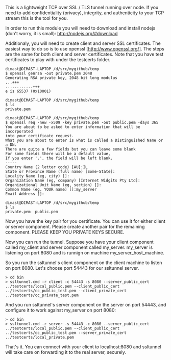 This is a lightweight TCP over SSL / TLS tunnel running over node. If you need to add confidentiality (privacy), integrity, and authenticity to your TCP stream this is the tool for you.

In order to run this module you will need to download and install nodejs (don't worry, it is small): http://nodejs.org/#download

Additionaly, you will need to create client and server SSL certificates. The easiest way to do so is to use openssl [http://www.openssl.org/]. The steps are the same for both client and server certificates. Note that you have test certificates to play with under the testcerts folder. 


	dimast@DIMAST-LAPTOP /d/src/mygithub/temp
	$ openssl genrsa -out private.pem 2048
	Generating RSA private key, 2048 bit long modulus
	...+++
	............+++
	e is 65537 (0x10001)

	dimast@DIMAST-LAPTOP /d/src/mygithub/temp
	$ ls
	private.pem

	dimast@DIMAST-LAPTOP /d/src/mygithub/temp
	$ openssl req -new -x509 -key private.pem -out public.pem -days 365
	You are about to be asked to enter information that will be incorporated
	into your certificate request.
	What you are about to enter is what is called a Distinguished Name or a DN.
	There are quite a few fields but you can leave some blank
	For some fields there will be a default value,
	If you enter '.', the field will be left blank.
	-----
	Country Name (2 letter code) [AU]:IL
	State or Province Name (full name) [Some-State]:
	Locality Name (eg, city) []:
	Organization Name (eg, company) [Internet Widgits Pty Ltd]:
	Organizational Unit Name (eg, section) []:
	Common Name (eg, YOUR name) []:my_server
	Email Address []:

	dimast@DIMAST-LAPTOP /d/src/mygithub/temp
	$ ls
	private.pem  public.pem


Now you have the key pair for you certificate. You can use it for either client or server component. Please create another pair for the remaining component. PLEASE KEEP YOU PRIVATE KEYS SECURE. 

Now you can run the tunnel. Suppose you have your client component called my_client and server component called my_server. my_server is listening on port 8080 and is runnign on machine my_server_host_machine. 

So you run the ssltunnel's client component on the client machine to listen on port 8080. Let's choose port 54443 for our ssltunnel server.

	> cd bin
	> ssltunnel.cmd -r client -c 54443 -s 8080 --server_public_cert ../testcerts/local_public.pem --client_public_cert ../testcerts/cc_public_test.pem --client_private_cert ../testcerts/cc_private_test.pem

And you run ssltunnel's server component on the server on port 54443, and configure it to work against my_server on port 8080:
	
	> cd bin
	> ssltunnel.cmd -r server -s 54443 -c 8080 --server_public_cert ../testcerts/local_public.pem --client_public_cert ../testcerts/cc_public_test.pem --server_private_cert ../testcerts/local_private.pem

That's it. You can connect with your client to localhost:8080 and ssltunnel will take care on forwarding it to the real server, securely.

